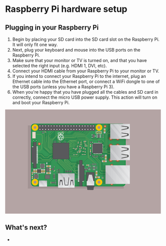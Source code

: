 # Raspberry Pi hardware setup

## Plugging in your Raspberry Pi

1. Begin by placing your SD card into the SD card slot on the Raspberry Pi. It will only fit one way.
1. Next, plug your keyboard and mouse into the USB ports on the Raspberry Pi.
1. Make sure that your monitor or TV is turned on, and that you have selected the right input (e.g. HDMI 1, DVI, etc).
1. Connect your HDMI cable from your Raspberry Pi to your monitor or TV.
1. If you intend to connect your Raspberry Pi to the internet, plug an Ethernet cable into the Ethernet port, or connect a WiFi dongle to one of the USB ports (unless you have a Raspberry Pi 3).
1. When you're happy that you have plugged all the cables and SD card in correctly, connect the micro USB power supply. This action will turn on and boot your Raspberry Pi.

  ![Plugging in](images/plug-in.gif)

## What's next?

- 
